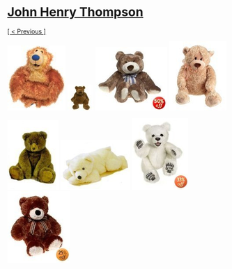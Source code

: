 # [John Henry Thompson](../README.md)

[[ < Previous ]](2008-04-02-1.md)

[![](../media/2008-04-02/Teddies-7.jpg)](../posts/2008-04-02-8.md) [![](../media/2008-04-02/Teddies-8.jpg)](../posts/2008-04-02-9.md) [![](../media/2008-04-02/Teddies-9.jpg)](../posts/2008-04-02-10.md) [![](../media/2008-04-02/Teddies-10.jpg)](../posts/2008-04-02-11.md)

[![](../media/2008-04-02/Teddies-11.jpg)](../posts/2008-04-02-12.md) [![](../media/2008-04-02/Teddies-12.jpg)](../posts/2008-04-02-13.md) [![](../media/2008-04-02/Teddies-13.jpg)](../posts/2008-04-02-14.md) [![](../media/2008-04-02/Teddies-14.jpg)](../posts/2008-04-02-15.md)

